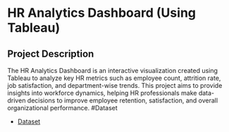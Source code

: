 # HR Analytics Dashboard (Using Tableau)
## Project Description
The HR Analytics Dashboard is an interactive visualization created using Tableau to analyze key HR metrics such as employee count, attrition rate, job satisfaction, and department-wise trends. This project aims to provide insights into workforce dynamics, helping HR professionals make data-driven decisions to improve employee retention, satisfaction, and overall organizational performance.
#Dataset
- <a href="https://github.com/KUNAL-1525/Data-analysis-tableau-dashboard/blob/main/Copy%20of%20HR%20Data.xlsx">Dataset</a>
